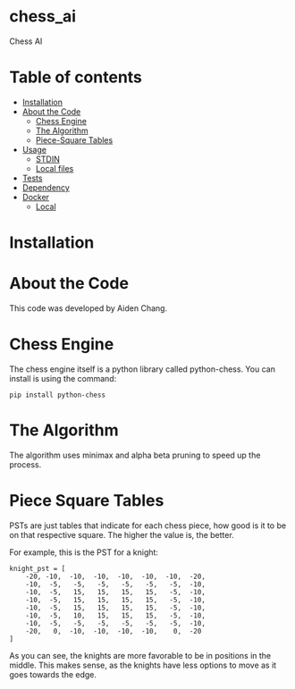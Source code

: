 # chess_ai
Chess AI


Table of contents
=================

<!--ts-->
   * [Installation](#installation)
   * [About the Code](#about-the-code)
        * [Chess Engine](#chess-engine)
        * [The Algorithm](#the-algorithm)
        * [Piece-Square Tables](#Piece-Square-Tables)
   * [Usage](#usage)
      * [STDIN](#stdin)
      * [Local files](#local-files)
   * [Tests](#tests)
   * [Dependency](#dependency)
   * [Docker](#docker)
     * [Local](#local)
<!--te-->


Installation
============

About the Code
============
This code was developed by Aiden Chang.

Chess Engine
============
The chess engine itself is a python library called python-chess. 
You can install is using the command:
```
pip install python-chess
```

The Algorithm
============
The algorithm uses minimax and alpha beta pruning to speed up the process. 

Piece Square Tables
============
PSTs are just tables that indicate for each chess piece, how good is it to be on that respective square.
The higher the value is, the better.

For example, this is the PST for a knight:

```
knight_pst = [
    -20, -10,  -10,  -10,  -10,  -10,  -10,  -20,
    -10,  -5,   -5,   -5,   -5,   -5,   -5,  -10,
    -10,  -5,   15,   15,   15,   15,   -5,  -10,
    -10,  -5,   15,   15,   15,   15,   -5,  -10,
    -10,  -5,   15,   15,   15,   15,   -5,  -10,
    -10,  -5,   10,   15,   15,   15,   -5,  -10,
    -10,  -5,   -5,   -5,   -5,   -5,   -5,  -10,
    -20,   0,  -10,  -10,  -10,  -10,    0,  -20
]
```
As you can see, the knights are more favorable to be in positions in the middle. This makes sense, as the knights have less options to move as it goes towards the edge.
